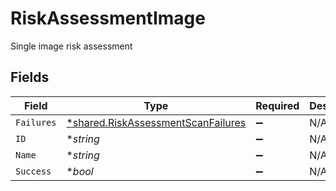 # RiskAssessmentImage

Single image risk assessment


## Fields

| Field                                                                                   | Type                                                                                    | Required                                                                                | Description                                                                             |
| --------------------------------------------------------------------------------------- | --------------------------------------------------------------------------------------- | --------------------------------------------------------------------------------------- | --------------------------------------------------------------------------------------- |
| `Failures`                                                                              | [*shared.RiskAssessmentScanFailures](../../models/shared/riskassessmentscanfailures.md) | :heavy_minus_sign:                                                                      | N/A                                                                                     |
| `ID`                                                                                    | **string*                                                                               | :heavy_minus_sign:                                                                      | N/A                                                                                     |
| `Name`                                                                                  | **string*                                                                               | :heavy_minus_sign:                                                                      | N/A                                                                                     |
| `Success`                                                                               | **bool*                                                                                 | :heavy_minus_sign:                                                                      | N/A                                                                                     |